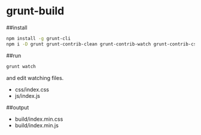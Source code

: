grunt-build
===========

##install

```bash
npm install -g grunt-cli
npm i -D grunt grunt-contrib-clean grunt-contrib-watch grunt-contrib-cssmin grunt-contrib-uglify
```

##run

```bash
grunt watch
```

and edit watching files.

* css/index.css
* js/index.js

##output

* build/index.min.css
* build/index.min.js
